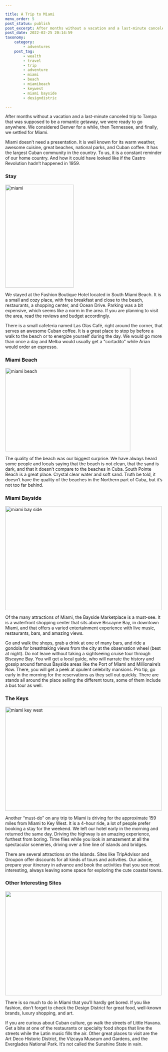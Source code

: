 ```yaml
---

title: A Trip to Miami
menu_order: 5
post_status: publish
post_excerpt: After months without a vacation and a last-minute canceled trip to Tampa that was supposed to be a romantic get away, we were ready to go anywhere. We considered Denver for a while, then Tennessee, and finally, we settled for Miami.
post_date: 2022-02-25 20:14:59
taxonomy:
    category:
        - adventures
    post_tag:
        - wealth
        - travel
        - trip
        - adventure
        - miami
        - beach
        - miamibeach
        - keywest
        - miami bayside
        - designdistric

---
```


After months without a vacation and a last-minute canceled trip to Tampa that was supposed to be a romantic getaway, we were ready to go anywhere. We considered Denver for a while, then Tennessee, and finally, we settled for Miami.

Miami doesn’t need a presentation. It is well known for its warm weather, awesome cuisine, great beaches, national parks, and Cuban coffee. It has the largest Cuban community in the country. To us, it is a constant reminder of our home country. And how it could have looked like if the Castro Revolution hadn’t happened in 1959.

### Stay
<img class=" wp-image-255 alignleft" src="https://familyventurescafe.com/wp-content/uploads/2024/06/miami_hotel-200x300.webp" alt="miami" width="219" height="329" />

We stayed at the Fashion Boutique Hotel located in South Miami Beach. It is a small and cozy place, with free breakfast and close to the beach, restaurants, a shopping center, and Ocean Drive. Parking was a bit expensive, which seems like a norm in the area. If you are planning to visit the area, read the reviews and budget accordingly. 

There is a small cafeteria named Las Olas Café, right around the corner, that serves an awesome Cuban coffee. It is a great place to stop by before a walk to the beach or to energize yourself during the day. We would go more than once a day and Melba would usually get a "cortadito" while Arian would order an espresso. 

### Miami Beach
<img class="alignright wp-image-258" src="https://familyventurescafe.com/wp-content/uploads/2024/06/miami_beach-1-300x200.webp" alt="miami beach" width="400" height="267" />

The quality of the beach was our biggest surprise. We have always heard some people and locals saying that the beach is not clean, that the sand is dark, and that it doesn’t compare to the beaches in Cuba. South Pointe Beach is a great place. Crystal clear water and soft sand. Truth be told, it doesn’t have the quality of the beaches in the Northern part of Cuba, but it’s not too far behind. 

### Miami Bayside
<img class="alignleft wp-image-252" src="https://familyventurescafe.com/wp-content/uploads/2024/06/miami_bay_side-300x200.webp" alt="miami bay side" width="500" height="333" />

Of the many attractions of Miami, the Bayside Marketplace is a must-see. It is a waterfront shopping center that sits above Biscayne Bay, in downtown Miami, and that offers a varied entertainment experience with live music, restaurants, bars, and amazing views.

Go and walk the shops, grab a drink at one of many bars, and ride a gondola for breathtaking views from the city at the observation wheel (best at night). Do not leave without taking a sightseeing cruise tour through Biscayne Bay. You will get a local guide, who will narrate the history and gossip around famous Bayside areas like the Port of Miami and Millionaire’s Row. There, you will get a peek at opulent celebrity mansions. Pro tip, go early in the morning for the reservations as they sell out quickly. There are stands all around the place selling the different tours, some of them include a bus tour as well.

### The Keys
<img class="alignright wp-image-256" src="https://familyventurescafe.com/wp-content/uploads/2024/06/miami_key_west-300x200.webp" alt="miami key west" width="500" height="333" />

Another “must-do” on any trip to Miami is driving for the approximate 159 miles from Miami to Key West. It is a 4-hour ride, a lot of people prefer booking a stay for the weekend. We left our hotel early in the morning and returned the same day. Driving the highway is an amazing experience, furthest from boring. Time flies while you look in amazement at all the spectacular sceneries, driving over a fine line of islands and bridges.

There are several attractions on the Islands. Sites like TripAdvisor and Groupon offer discounts for all kinds of tours and activities. Our advice, prepare your itinerary in advance and book the activities that you see most interesting, always leaving some space for exploring the cute coastal towns.

### Other Interesting Sites
<img class="alignleft wp-image-254" src="https://familyventurescafe.com/wp-content/uploads/2024/06/miami_design_distric-300x200.webp" alt="" width="500" height="333" />

There is so much to do in Miami that you’ll hardly get bored. If you like fashion, don’t forget to check the Design District for great food, well-known brands, luxury shopping, and art. 

If you are curious about Cuban culture, go walk the streets of Little Havana. Get a bite at one of the restaurants or specialty food shops that line the streets while the Latin music fills the air. Other great places to visit are the Art Deco Historic District, the Vizcaya Museum and Gardens, and the Everglades National Park. It’s not called the Sunshine State in vain.

